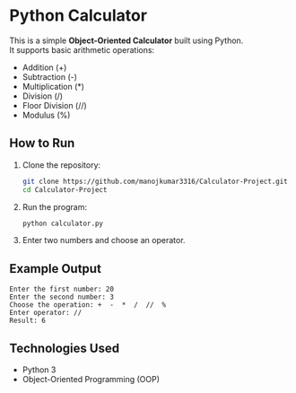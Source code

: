 # Python Calculator

This is a simple **Object-Oriented Calculator** built using Python.  
It supports basic arithmetic operations:

- Addition (+)  
- Subtraction (-)  
- Multiplication (*)  
- Division (/)  
- Floor Division (//)  
- Modulus (%)  

## How to Run

1. Clone the repository:
   ```bash
   git clone https://github.com/manojkumar3316/Calculator-Project.git
   cd Calculator-Project
   ```

2. Run the program:
   ```bash
   python calculator.py
   ```

3. Enter two numbers and choose an operator.

## Example Output
```
Enter the first number: 20
Enter the second number: 3
Choose the operation: +  -  *  /  //  %
Enter operator: //
Result: 6
```
## Technologies Used
- Python 3
- Object-Oriented Programming (OOP)
